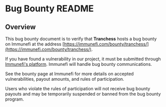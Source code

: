 # Bug Bounty README

## Overview

This bug bounty document is to verify that **Tranchess** hosts a bug bounty on Immunefi at the address [https://immunefi.com/bounty/tranchess/](https://immunefi.com/bounty/tranchess/).

If you have found a vulnerability in our project, it must be submitted through [Immunefi's platform](https://immunefi.com/). Immunefi will handle bug bounty communications.

See the bounty page at Immunefi for more details on accepted vulnerabilities, payout amounts, and rules of participation.

Users who violate the rules of participation will not receive bug bounty payouts and may be temporarily suspended or banned from the bug bounty program.
